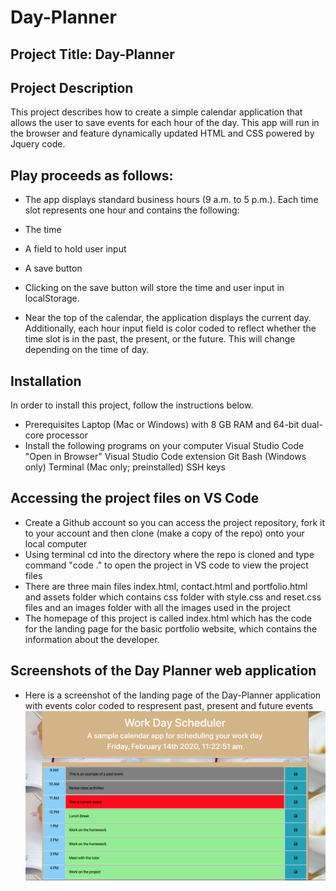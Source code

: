 # Day-Planner

## Project Title: Day-Planner
## Project Description
This project describes how to create a simple calendar application that allows the user to save events for each hour of the day. This app will run in the browser and feature dynamically updated HTML and CSS powered by Jquery code.

## Play proceeds as follows:

* The app displays standard business hours (9 a.m. to 5 p.m.). Each time slot represents one hour and contains the following:

* The time
* A field to hold user input
* A save button

* Clicking on the save button will store the time and user input in localStorage.
* Near the top of the calendar, the application displays the current day. Additionally, each hour input field is color coded to reflect whether the time slot is in the past, the present, or the future. This will change depending on the time of day.
## Installation
In order to install this project, follow the instructions below.
* Prerequisites
Laptop (Mac or Windows) with 8 GB RAM and 64-bit dual-core processor
* Install the following programs on your computer
Visual Studio Code
"Open in Browser" Visual Studio Code extension
Git Bash (Windows only)
Terminal (Mac only; preinstalled)
SSH keys

## Accessing the project files on VS Code
* Create a Github account so you can access the project repository, fork it to your account and then clone (make a copy of the repo) onto your local computer
* Using terminal cd into the directory where the repo is cloned and type command "code ." to open the project in VS code to view the project files
* There are three main files index.html, contact.html and portfolio.html and assets folder which contains css folder with style.css and reset.css files and an images folder with all the images used in the project
* The homepage of this project is called index.html which has the code for the landing page for the basic portfolio website, which contains the information about the developer.

## Screenshots of the Day Planner web application
* Here is a screenshot of the landing page of the Day-Planner application with events color coded to respresent past, present and future events
![alt landingPage](assets/images/dayPlanner.png)



